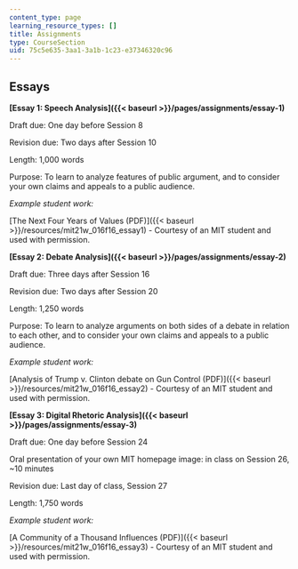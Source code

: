 ```yaml
---
content_type: page
learning_resource_types: []
title: Assignments
type: CourseSection
uid: 75c5e635-3aa1-3a1b-1c23-e37346320c96
---
```


Essays
------

**[Essay 1: Speech Analysis]({{< baseurl >}}/pages/assignments/essay-1)**

Draft due: One day before Session 8

Revision due: Two days after Session 10

Length: 1,000 words

Purpose: To learn to analyze features of public argument, and to consider your own claims and appeals to a public audience.

_Example student work:_

[The Next Four Years of Values (PDF)]({{< baseurl >}}/resources/mit21w_016f16_essay1) - Courtesy of an MIT student and used with permission.

**[Essay 2: Debate Analysis]({{< baseurl >}}/pages/assignments/essay-2)**

Draft due: Three days after Session 16

Revision due: Two days after Session 20

Length: 1,250 words

Purpose: To learn to analyze arguments on both sides of a debate in relation to each other, and to consider your own claims and appeals to a public audience.

_Example student work:_ 

[Analysis of Trump v. Clinton debate on Gun Control (PDF)]({{< baseurl >}}/resources/mit21w_016f16_essay2) - Courtesy of an MIT student and used with permission.

**[Essay 3: Digital Rhetoric Analysis]({{< baseurl >}}/pages/assignments/essay-3)**

Draft due: One day before Session 24

Oral presentation of your own MIT homepage image: in class on Session 26, ~10 minutes

Revision due: Last day of class, Session 27

Length: 1,750 words

_Example student work:_

[A Community of a Thousand Influences (PDF)]({{< baseurl >}}/resources/mit21w_016f16_essay3) - Courtesy of an MIT student and used with permission.